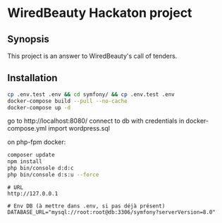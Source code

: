 # WiredBeauty Hackaton project

## Synopsis

This project is an answer to WiredBeauty's call of tenders.

## Installation

```bash
cp .env.test .env && cd symfony/ && cp .env.test .env
docker-compose build --pull --no-cache
docker-compose up -d
```

go to http://localhost:8080/
connect to db with credentials in docker-compose.yml
import wordpress.sql

on php-fpm docker:
```bash
composer update 
npm install
php bin/console d:d:c
php bin/console d:s:u --force
```

```
# URL
http://127.0.0.1

# Env DB (à mettre dans .env, si pas déjà présent)
DATABASE_URL="mysql://root:root@db:3306/symfony?serverVersion=8.0"
```


